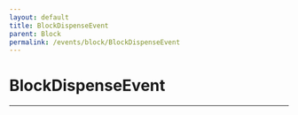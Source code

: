 ```yaml
---
layout: default
title: BlockDispenseEvent
parent: Block
permalink: /events/block/BlockDispenseEvent
---
```


# BlockDispenseEvent

---
